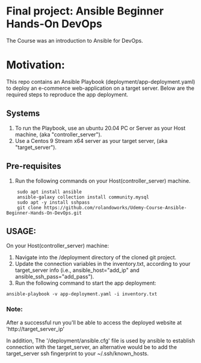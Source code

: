 # Final project: Ansible Beginner Hands-On DevOps #
The Course was an introduction to Ansible for DevOps.

# Motivation: #
This repo contains an Ansible Playbook (deployment/app-deployment.yaml) to deploy an e-commerce web-application on a target server. Below are the required steps to reproduce the app deployment.

## Systems ##
1) To run the Playbook, use an ubuntu 20.04 PC or Server as your Host machine, (aka "controller_server").
2) Use a Centos 9 Stream x64 server as your target server, (aka "target_server").

## Pre-requisites ##
1) Run the following commands on your Host(controller_server) machine.
```
    sudo apt install ansible
    ansible-galaxy collection install community.mysql
    sudo apt -y install sshpass
    git clone https://github.com/rolandoworks/Udemy-Course-Ansible-Beginner-Hands-On-DevOps.git
```

## USAGE: ##
On your Host(controller_server) machine:
  1. Navigate into the /deployment directory of the cloned git project.
  1. Update the connection variables in the inventory.txt, according to your      target_server info (i.e., ansible_host="add_ip" and ansible_ssh_pass="add_pass").
  1. Run the following command to start the app deployment:
  ```
  ansible-playbook -v app-deployment.yaml -i inventory.txt
  ```

### Note: ###
After a successful run you'll be able to access the deployed website at
'http://target_server_ip'

In addition, The '/deployment/ansible.cfg' file is used by ansible to establish connection with the target_server, an alternative would be to add the target_server ssh fingerprint to your ~/.ssh/known_hosts.

